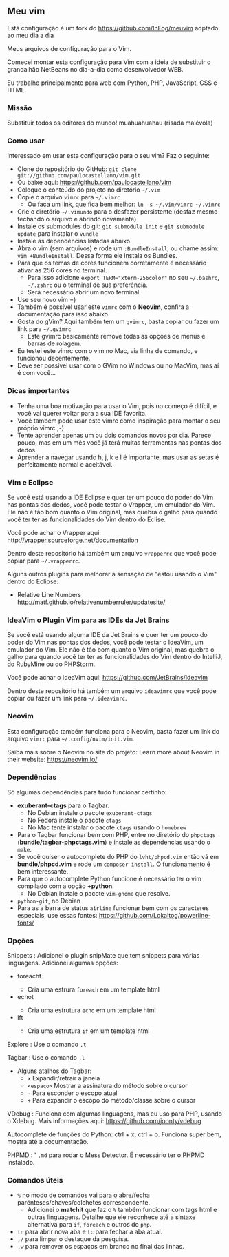 ## Meu vim

Está configuração é um fork do https://github.com/InFog/meuvim adptado ao meu dia a dia

Meus arquivos de configuração para o Vim.

Comecei montar esta configuração para Vim com a ideia de substituir o grandalhão NetBeans no dia-a-dia como desenvolvedor WEB.

Eu trabalho principalmente para web com Python, PHP, JavaScript, CSS e HTML.

### Missão

Substituir todos os editores do mundo! muahuahuahau (risada malévola)

### Como usar

Interessado em usar esta configuração para o seu vim? Faz o seguinte:


 *  Clone do repositório do GitHub: `git clone git://github.com/paulocastellano/vim.git`
   *  Ou baixe aqui: https://github.com/paulocastellano/vim
 *  Coloque o conteúdo do projeto no diretório `~/.vim`
 *  Copie o arquivo `vimrc` para `~/.vimrc`
    * Ou faça um link, que fica bem melhor: `ln -s ~/.vim/vimrc ~/.vimrc`
 *  Crie o diretório `~/.vimundo` para o desfazer persistente (desfaz mesmo fechando o arquivo e abrindo novamente)
 *  Instale os submodules do git: `git submodule init` e `git submodule update` para instalar o `vundle`
 *  Instale as dependências listadas abaixo.
 *  Abra o vim (sem arquivos) e rode um `:BundleInstall`, ou chame assim: `vim +BundleInstall`. Dessa forma ele instala os Bundles.
 *  Para que os temas de cores funcionem corretamente é necessário ativar as 256 cores no terminal.
    * Para isso adicione `export TERM="xterm-256color"` no seu `~/.bashrc`, `~/.zshrc` ou o terminal de sua preferência.
    * Será necessário abrir um novo terminal.
 *  Use seu novo vim =)
 *  Também é possível usar este `vimrc` com o **Neovim**, confira a documentação para isso abaixo.
 *  Gosta do gVim? Aqui também tem um `gvimrc`, basta copiar ou fazer um link para `~/.gvimrc`
    * Este gvimrc basicamente remove todas as opções de menus e barras de rolagem.
 *  Eu testei este vimrc com o vim no Mac, via linha de comando, e funcionou decentemente.
 *  Deve ser possível usar com o GVim no Windows ou no MacVim, mas aí é com você...

### Dicas importantes

 *  Tenha uma boa motivação para usar o Vim, pois no começo é difícil, e você vai querer voltar para a sua IDE favorita.
 *  Você também pode usar este vimrc como inspiração para montar o seu próprio vimrc ;-)
 *  Tente aprender apenas um ou dois comandos novos por dia. Parece pouco, mas em um mês você já terá muitas ferramentas nas pontas dos dedos.
 *  Aprender a navegar usando h, j, k e l é importante, mas usar as setas é perfeitamente normal e aceitável.

### Vim e Eclipse

Se você está usando a IDE Eclipse e quer ter um pouco do poder do Vim nas pontas dos dedos, você pode testar o Vrapper, um emulador do Vim. Ele não é tão bom quanto o Vim original, mas quebra o galho para quando você ter ter as funcionalidades do Vim dentro do Eclise.

Você pode achar o Vrapper aqui: http://vrapper.sourceforge.net/documentation

Dentro deste repositório há também um arquivo `vrapperrc` que você pode copiar para `~/.vrapperrc`.

Alguns outros plugins para melhorar a sensação de "estou usando o Vim" dentro do Eclipse:

 * Relative Line Numbers http://matf.github.io/relativenumberruler/updatesite/

### IdeaVim o Plugin Vim para as IDEs da Jet Brains

Se você está usando alguma IDE da Jet Brains e quer ter um pouco do poder do Vim nas pontas dos dedos, você pode testar o IdeaVim, um emulador do Vim. Ele não é tão bom quanto o Vim original, mas quebra o galho para quando você ter ter as funcionalidades do Vim dentro do IntelliJ, do RubyMine ou do PHPStorm.

Você pode achar o IdeaVim aqui: https://github.com/JetBrains/ideavim

Dentro deste repositório há também um arquivo `ideavimrc` que você pode copiar ou fazer um link para `~/.ideavimrc`.

### Neovim

Esta configuração também funciona para o Neovim, basta fazer um link do arquivo
`vimrc` para `~/.config/nvim/init.vim`.

Saiba mais sobre o Neovim no site do projeto: Learn more about Neovim in their website: https://neovim.io/

### Dependências

Só algumas dependências para tudo funcionar certinho:

 *  **exuberant-ctags** para o Tagbar.
    * No Debian instale o pacote `exuberant-ctags`
    * No Fedora instale o pacote `ctags`
    * No Mac tente instalar o pacote `ctags` usando o `homebrew`
 *  Para o Tagbar funcionar bem com PHP, entre no diretório do `phpctags` (**bundle/tagbar-phpctags.vim**) e instale as dependencias usando o `make`.
 * Se você quiser o autocomplete do PHP do `lvht/phpcd.vim` então vá em **bundle/phpcd.vim** e rode um `composer install`. O funcionamento é bem interessante.
 *  Para que o autocomplete Python funcione é necessário ter o vim compilado com a opção **+python**.
    *  No Debian instale o pacote `vim-gnome` que resolve.
 *  `python-git`, no Debian
 *  Para as a barra de status `airline` funcionar bem com os caracteres especiais, use essas fontes: https://github.com/Lokaltog/powerline-fonts/

### Opções

Snippets : Adicionei o plugin snipMate que tem snippets para várias linguagens. Adicionei algumas opções:

 * foreacht<tab>
   * Cria uma estrura `foreach` em um template html
 * echot<tab>
   * Cria uma estrutura `echo` em um template html
 * ift<tab>
   * Cria uma estrutura `if` em um template html

Explore : Use o comando `,t`

Tagbar : Use o comando `,l`

 * Alguns atalhos do Tagbar:
   * `x` Expandir/retrair a janela
   * `<espaço>` Mostrar a assinatura do método sobre o cursor
   * `-` Para esconder o escopo atual
   * `+` Para expandir o escopo do método/classe sobre o cursor

VDebug : Funciona com algumas linguagens, mas eu uso para PHP, usando o Xdebug. Mais informações aqui: https://github.com/joonty/vdebug

Autocomplete de funções do Python: ctrl + x, ctrl + o. Funciona super bem, mostra até a documentação.

PHPMD : ' `,md` para rodar o Mess Detector. É necessário ter o PHPMD instalado.

### Comandos úteis

 * `%` no modo de comandos vai para o abre/fecha parênteses/chaves/colchetes correspondente.
   * Adicionei o **matchit** que faz o `%` também funcionar com tags html e outras linguagens.
     Detalhe que ele reconhece até a sintaxe alternativa para `if`, `foreach` e outros do `php`.
 * `tn` para abrir nova aba e `tc` para fechar a aba atual.
 * `,/` para limpar o destaque da pesquisa.
 * `,w` para remover os espaços em branco no final das linhas.
